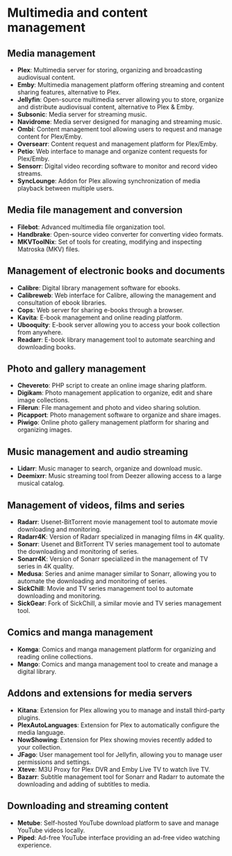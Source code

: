 # Multimedia and content management

## Media management

- **Plex**: Multimedia server for storing, organizing and broadcasting audiovisual content.
- **Emby**: Multimedia management platform offering streaming and content sharing features, alternative to Plex.
- **Jellyfin**: Open-source multimedia server allowing you to store, organize and distribute audiovisual content, alternative to Plex & Emby.
- **Subsonic**: Media server for streaming music.
- **Navidrome**: Media server designed for managing and streaming music.
- **Ombi**: Content management tool allowing users to request and manage content for Plex/Emby.
- **Oversearr**: Content request and management platform for Plex/Emby.
- **Petio**: Web interface to manage and organize content requests for Plex/Emby.
- **Sensorr**: Digital video recording software to monitor and record video streams.
- **SyncLounge**: Addon for Plex allowing synchronization of media playback between multiple users.

## Media file management and conversion

- **Filebot**: Advanced multimedia file organization tool.
- **Handbrake**: Open-source video converter for converting video formats.
- **MKVToolNix**: Set of tools for creating, modifying and inspecting Matroska (MKV) files.

## Management of electronic books and documents

- **Calibre**: Digital library management software for ebooks.
- **Calibreweb**: Web interface for Calibre, allowing the management and consultation of ebook libraries.
- **Cops**: Web server for sharing e-books through a browser.
- **Kavita**: E-book management and online reading platform.
- **Ubooquity**: E-book server allowing you to access your book collection from anywhere.
- **Readarr**: E-book library management tool to automate searching and downloading books.

## Photo and gallery management

- **Chevereto**: PHP script to create an online image sharing platform.
- **Digikam**: Photo management application to organize, edit and share image collections.
- **Filerun**: File management and photo and video sharing solution.
- **Picapport**: Photo management software to organize and share images.
- **Piwigo**: Online photo gallery management platform for sharing and organizing images.

## Music management and audio streaming

- **Lidarr**: Music manager to search, organize and download music.
- **Deemixrr**: Music streaming tool from Deezer allowing access to a large musical catalog.

## Management of videos, films and series

- **Radarr**: Usenet-BitTorrent movie management tool to automate movie downloading and monitoring.
- **Radarr4K**: Version of Radarr specialized in managing films in 4K quality.
- **Sonarr**: Usenet and BitTorrent TV series management tool to automate the downloading and monitoring of series.
- **Sonarr4K**: Version of Sonarr specialized in the management of TV series in 4K quality.
- **Medusa**: Series and anime manager similar to Sonarr, allowing you to automate the downloading and monitoring of series.
- **SickChill**: Movie and TV series management tool to automate downloading and monitoring.
- **SickGear**: Fork of SickChill, a similar movie and TV series management tool.

## Comics and manga management

- **Komga**: Comics and manga management platform for organizing and reading online collections.
- **Mango**: Comics and manga management tool to create and manage a digital library.

## Addons and extensions for media servers

- **Kitana**: Extension for Plex allowing you to manage and install third-party plugins.
- **PlexAutoLanguages**: Extension for Plex to automatically configure the media language.
- **NowShowing**: Extension for Plex showing movies recently added to your collection.
- **JFago**: User management tool for Jellyfin, allowing you to manage user permissions and settings.
- **Xteve**: M3U Proxy for Plex DVR and Emby Live TV to watch live TV.
- **Bazarr**: Subtitle management tool for Sonarr and Radarr to automate the downloading and adding of subtitles to media.

## Downloading and streaming content

- **Metube**: Self-hosted YouTube download platform to save and manage YouTube videos locally.
- **Piped**: Ad-free YouTube interface providing an ad-free video watching experience.